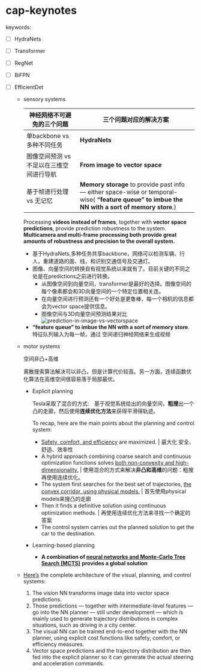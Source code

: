 # cap-keynotes

keywords:

- [ ] HydraNets
- [ ] Transformer
- [ ] RegNet 
- [ ] BiFPN
- [ ] EfficientDet

  - sensory systems

    | 神经网络不可避免的三个问题                | 三个问题对应的解决方案                                       |
    | ----------------------------------------- | ------------------------------------------------------------ |
    | 单backbone vs 多种不同任务                | **HydraNets**                                                |
    | 图像空间预测  vs 不足以在三维空间进行导航 | **From image to vector space**                               |
    | 基于帧进行处理 vs 无记忆                  | **Memory storage** to provide past info — either space-wise or temporal-wise( **“feature queue” to imbue the NN with a sort of memory store**.) |

    Processing **videos instead of frames**, together with **vector space predictions**, provide prediction robustness to the system. **Multicamera and multi-frame processing both provide great amounts of robustness and precision to the overall system.**

    * 基于HydraNets,多种任务共享backbone，网络可以检测车辆、行人，重建道路的面、线，和识别交通信号及交通灯。
    * 图像、向量空间的转换自有视觉系统以来就有了。目前关键的不同之处是在predictions之前进行转换。
      * 从图像空间到向量空间，transformer是最好的选择。图像空间的每个像素都会和3D向量空间的一个特定位置相关连。
      * 在向量空间进行预测还有一个好处是更鲁棒，每一个相机的信息都会为vector space提供信息。
      * 图像空间与3D向量空间预测结果对比![prediction-in-image-vs-vectorspace](./resources/prediction-in-image-vs-vectorspace.jpg)
    *  **“feature queue” to imbue the NN with a sort of memory store**. 特征队列输入为每一帧，通过 空间递归神经网络来生成视频

  - motor systems

    空间非凸+高维  

    离散搜索算法解决可以非凸，但是计算代价较高。另一方面，连续函数优化算法在高维空间很容易落于局部最优。

    * Explicit planning

      Tesla采取了混合的方式:　基于视觉系统给出的向量空间，**粗搜**出一个凸的走廊，然后使用**连续优化方法**来获得平滑得轨迹。

      To recap, here are the main points about the planning and control system:

      * <u>Safety, comfort, and efficiency</u> are maximized. | 最大化 安全、舒适、效率性
      * A hybrid approach combining coarse search and continuous optimization functions solves <u>both non-convexity and high-dimensionality.</u> | 使用混合的方式来解决**非凸和高维**的问题：粗搜再使用连续优化。
      * The system first searches for the best set of trajectories, <u>the convex corridor, using physical models.</u> | 首先使用physical models来搜凸的走廊
      * Then it finds a definitive solution using continuous optimization methods. | 再使用连续优化方法来寻找一个确定的答案
      * The control system carries out the planned solution to get the car to the destination.

    * Learning-based planning

      * **A combination of <u>neural networks and Monte-Carlo Tree Search (MCTS)</u>** **provides a global solution**

  - [Here’s](https://youtu.be/j0z4FweCy4M?t=5021) the complete architecture of the visual, planning, and control systems:

    1. The vision NN transforms image data into vector space predictions.
    2. Those predictions — together with intermediate-level features — go into the NN planner — still under development — which is mainly used to generate trajectory distributions in complex situations, such as driving in a city center.
    3. The visual NN can be trained end-to-end together with the NN planner, using explicit cost functions like safety, comfort, or efficiency measures.
    4. Vector space predictions and the trajectory distribution are then fed into the explicit planner so it can generate the actual steering and acceleration commands.